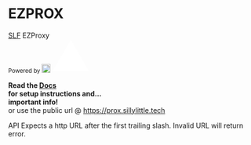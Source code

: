 # EZPROX

[SLF](https://github.com/dswan36/SillyLittleFiles) EZProxy\
<sub>Powered by [<img width=18 src="https://vercel.com/favicon.ico"></img>](https://vercel.app)</sub>
<svg aria-label="Vercel logomark" height="64" role="img" style="width: auto; overflow: visible;" viewBox="0 0 74 64"><path d="M37.5896 0.25L74.5396 64.25H0.639648L37.5896 0.25Z" fill="white"></path></svg>

**Read the [Docs](https://docs.sillylittle.tech/setup/ezprox)\
for setup instructions and...\
important info!**\
or use the public url @ https://prox.sillylittle.tech

API Expects a http URL after the first trailing slash.
Invalid URL will return error.
